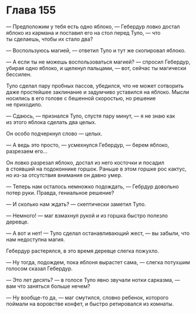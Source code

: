 # Глава 155

— Предположим у тебя есть одно яблоко, — Гебердур ловко достал яблоко из кармана и поставил его на стол перед Туло, — что ты сделаешь, чтобы их стало два?

— Воспользуюсь магией, — ответил Туло и тут же скопировал яблоко.

— А если ты не можешь воспользоваться магией? — спросил Гебердур, убирая одно яблоко, и щелкнул пальцами, — вот, сейчас ты магически бессилен.

Туло сделал пару пробных пассов, убедился, что не может сотворить даже простейшее заклинание и задумчиво уставился на яблоко. Мысли носились в его голове с бешенной скоростью, но решение не приходило.

— Сдаюсь, — признался Туло, спустя пару минут, — я не знаю как из этого яблока сделать два целых.

Он особо подчеркнул слово — целых.

— А ведь это просто, — усмехнулся Гебердур, — берем яблоко, разрезаем его...

Он ловко разрезал яблоко, достал из него косточки и посадил в стоявший на подоконнике горшок. Раньше в этом горшке рос кактус, но из-за отсутствия внимания он давно умер.

— Теперь нам осталось немножко подождать, — Гебрдур довольно потер руки. Правда, гениальное решение?

— И сколько нам ждать? — скептически заметил Туло.

— Немного! — маг взмахнул рукой и из горшка быстро полезло деревце.

— А вот и нет! — Туло сделал останавливающий жест, — вы забыли, что нам недоступна магия.

Гебердур растерялся, в это время деревце слегка пожухло.

— Ну тогда, подождем, пока яблоня вырастет сама, — слегка потухшим голосом сказал Гебердур.

— Это лет десять? — в голосе Туло явно звучали нотки сарказма, — вам что заняться больше нечем?

— Ну вообще-то да, — маг смутился, словно ребенок, которого поймали на воровстве конфет, и быстро ретировался из комнаты.


